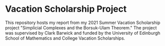 # Vacation Scholarship Project
This repository hosts my report from my 2021 Summer Vacation Scholarship project "Simplicial Complexes and the Borsuk-Ulam Theorem." The project was supervised by Clark Barwick and funded by the University of Edinburgh School of Mathematics and College Vacation Scholarships.

